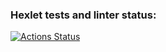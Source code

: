 ### Hexlet tests and linter status:
[![Actions Status](https://github.com/banken0186/data-analytics-project-92/workflows/hexlet-check/badge.svg)](https://github.com/banken0186/data-analytics-project-92/actions)